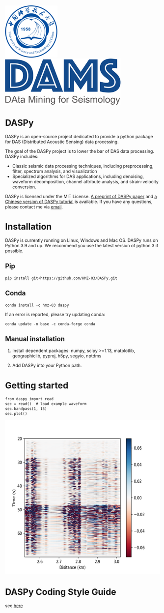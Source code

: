 <img src="./website/USTC.svg" height="170" />&emsp;<img src="./website/DAMS.png" height="150" />


# DASPy

DASPy is an open-source project dedicated to provide a python package for DAS (Distributed Acoustic Sensing) data processing.

The goal of the DASPy project is to lower the bar of DAS data processing. DASPy includes:
* Classic seismic data processing techniques, including preprocessing, filter, spectrum analysis, and visualization
* Specialized algorithms for DAS applications, including denoising, waveform decomposition, channel attribute analysis, and strain-velocity conversion. 

DASPy is licensed under the MIT License. [A preprint of DASPy paper](document/Hu_and_Li_DASPy_preprint.pdf) and [a Chinese version of DASPy tutorial](https://daspy-tutorial-cn.readthedocs.io/zh-cn/latest/) is available. If you have any questions, please contact me via [email](hmz2018@mail.ustc.edu.cn).

# Installation
DASPy is currently running on Linux, Windows and Mac OS.
DASPy runs on Python 3.9 and up. We recommend you use the latest version of python 3 if possible.

## Pip
```
pip install git+https://github.com/HMZ-03/DASPy.git
```

## Conda
```
conda install -c hmz-03 daspy
```

If an error is reported, please try updating conda:

```
conda update -n base -c conda-forge conda
```

## Manual installation
1. Install dependent packages: numpy, scipy >=1.13, matplotlib, geographiclib, pyproj, h5py, segyio, nptdms

2. Add DASPy into your Python path.

# Getting started
```
from daspy import read
sec = read()  # load example waveform
sec.bandpass(1, 15)
sec.plot()
```
<img src="./website/waveform.png" height="500" />

# DASPy Coding Style Guide
see [here](CodingStyleGuide.md)